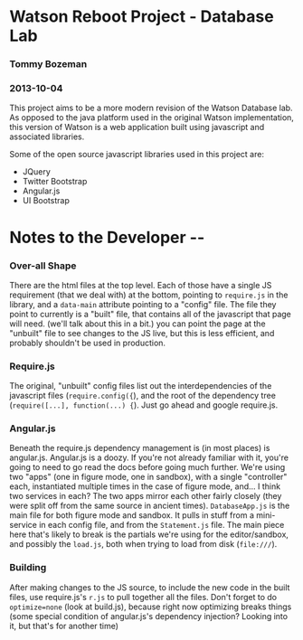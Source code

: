 # Watson Reboot Project - Database Lab
### Tommy Bozeman
### 2013-10-04

This project aims to be a more modern revision of the Watson Database lab. As
opposed to the java platform used in the original Watson implementation, this
version of Watson is a web application built using javascript and associated
libraries.

Some of the open source javascript libraries used in this project are:
- JQuery
- Twitter Bootstrap
- Angular.js
- UI Bootstrap

# Notes to the Developer --
### Over-all Shape

There are the html files at the top level. Each of those have a single JS
requirement (that we deal with) at the bottom, pointing to `require.js` in the
library, and a `data-main` attribute pointing to a "config" file. The file
they point to currently is a "built" file, that contains all of the javascript
that page will need. (we'll talk about this in a bit.) you can point the page
at the "unbuilt" file to see changes to the JS live, but this is less
efficient, and probably shouldn't be used in production.

### Require.js

The original, "unbuilt" config files list out the interdependencies of the
javascript files (`require.config({`), and the root of the dependency tree
(`require([...], function(...) {`). Just go ahead and google require.js.

### Angular.js

Beneath the require.js dependency management is (in most places) is
angular.js. Angular.js is a doozy. If you're not already familiar with it,
you're going to need to go read the docs before going much further. We're
using two "apps" (one in figure mode, one in sandbox), with a single
"controller" each, instantiated multiple times in the case of figure mode,
and... I think two services in each? The two apps mirror each other fairly
closely (they were split off from the same source in ancient times).
`DatabaseApp.js` is the main file for both figure mode and sandbox. It pulls
in stuff from a mini-service in each config file, and from the `Statement.js`
file. The main piece here that's likely to break is the partials we're using
for the editor/sandbox, and possibly the `load.js`, both when trying to load
from disk (`file:///`).

### Building

After making changes to the JS source, to include the new code in the built
files, use require.js's `r.js` to pull together all the files. Don't forget to
do `optimize=none` (look at build.js), because right now optimizing breaks
things (some special condition of angular.js's dependency injection? Looking
into it, but that's for another time)
